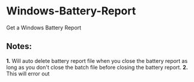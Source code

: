 # Windows-Battery-Report
Get a Windows Battery Report

## Notes:
**1.** Will auto delete battery report file when you close the battery report as long as you don't close the batch file before closing the battery report.
**2.** This will error out
